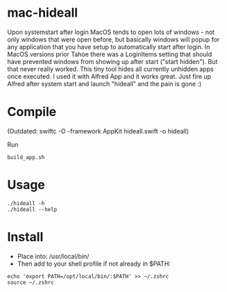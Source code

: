 # mac-hideall
Upon systemstart after login MacOS tends to open lots of windows - not only windows that were open before, but basically windows will popup for any application that you have setup to automatically start after login.
In MacOS versions prior Tahoe there was a LoginItems setting that should have prevented windows from showing up after start ("start hidden"). But that never really worked.
This tiny tool hides all currently unhidden apps once executed. I used it with Alfred App and it works great. Just fire up Alfred after system start and launch "hideall" and the pain is gone :)

# Compile
(Outdated: swiftc -O -framework AppKit hideall.swift -o hideall)

Run
```
build_app.sh
```

# Usage

```
./hideall -h
./hideall --help
```

# Install
* Place into: /usr/local/bin/
* Then add to your shell profile if not already in $PATH:

```
echo 'export PATH=/opt/local/bin/:$PATH' >> ~/.zshrc
source ~/.zshrc
```
